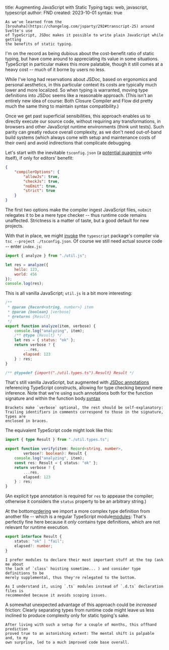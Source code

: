 title: Augmenting JavaScript with Static Typing
tags: web, javascript, typescript
author: FND
created: 2023-10-01
syntax: true

```intro
As we've learned from the
[brouhaha](https://changelog.com/jsparty/292#transcript-25) around Svelte's use
of TypeScript, JSDoc makes it possible to write plain JavaScript while getting
the benefits of static typing.
```

I'm on the record as being dubious about the cost-benefit ratio of static
typing, but have come around to appreciating its value in some situations.
TypeScript in particular makes this more palatable, though it still comes at a
heavy cost -- much of it borne by users no less.

While I've long had reservations about JSDoc, based on ergonomics and personal
aesthetics, in this particular context its costs are typically much lower and
more localized. So when typing is warranted, moving type definitions into JSDoc
seems like a reasonable approach. (This isn't an entirely new idea of course:
Both Closure Compiler and Flow did pretty much the same thing to maintain syntax
compatibility.)

Once we get past superficial sensibilities, this approach enables us to directly
execute our source code, without requiring any transformations, in browsers and
other JavaScript runtime environments (think unit tests). Such parity can
greatly reduce overall complexity, as we don't need out-of-band build systems
(which always come with setup and maintenance costs of their own) and avoid
indirections that complicate debugging.

Let's start with the inevitable `tsconfig.json` (a
[potential quagmire](https://docs.deno.com/runtime/manual/advanced/typescript/configuration)
unto itself), if only for editors' benefit:

```json
{
    "compilerOptions": {
        "allowJs": true,
        "checkJs": true,
        "noEmit": true,
        "strict": true
    }
}
```

The first two options make the compiler ingest JavaScript files, `noEmit`
relegates it to be a mere type checker -- thus runtime code remains unaffected.
Strictness is a matter of taste, but a good default for new projects.

With that in place, we might [invoke](page://articles/banishing-npm) the
`typescript` package's compiler via `tsc --project ./tsconfig.json`. Of course
we still need actual source code -- enter `index.js`:

```javascript
import { analyze } from "./util.js";

let res = analyze({
    hello: 123,
    world: 456
});
console.log(res);
```

This is all vanilla JavaScript; `util.js` is a bit more interesting:


```javascript
/**
 * @param {Record<string, number>} item
 * @param {boolean} [verbose]
 * @returns {Result}
 */
export function analyze(item, verbose) {
    console.log("analyzing", item);
    /** @type {Result} */
    let res = { status: "ok" };
    return verbose ? {
        ...res,
        elapsed: 123
    } : res;
}

/** @typedef {import("./util.types.ts").Result} Result */
```

That's still vanilla JavaScript, but augmented with
[JSDoc annotations](https://www.typescriptlang.org/docs/handbook/jsdoc-supported-types.html)
referencing TypeScript constructs, allowing for type checking beyond mere
inference. Note that we're using such annotations both for the function
signature and within the function body.[syntax](footnote://)

```footnote syntax
Brackets make `verbose` optional, the rest should be self-explanatory:
Trailing identifiers in comments correspond to those in the signature, types are
enclosed in braces.
```

The equivalent TypeScript code might look like this:

```typescript
import { type Result } from "./util.types.ts";

export function verify(item: Record<string, number>,
        verbose?: boolean): Result {
    console.log("analyzing", item);
    const res: Result = { status: "ok" };
    return verbose ? {
        ...res,
        elapsed: 123
    } : res;
}
```

(An explicit type annotation is required for `res` to appease the compiler;
otherwise it considers the `status` property to be an arbitrary string.)

At the bottom[ordering](footnote://) we import a more complex type definition
from another file -- which is a regular TypeScript module[modules](footnote://):
That's perfectly fine here because it _only_ contains type definitions, which
are not relevant for runtime execution.

```typescript
export interface Result {
    status: "ok" | "fail";
    elapsed?: number;
}
```

```footnote ordering
I prefer modules to declare their most important stuff at the top (ask me about
the lack of `class` hoisting sometime... ) and consider type definitions to be
merely supplemental, thus they're relegated to the bottom.
```

```footnote modules
As I understand it, using `.ts` modules instead of `.d.ts` declaration files is
recommended because it avoids scoping issues.
```

A somewhat unexpected advantage of this approach could be _increased_ friction:
Clearly separating types from runtime code might leave us less inclined to
produce complexity only for static typing's sake.

```infobox
After living with such a setup for a couple of months, this offhand prediction
proved true to an astonishing extent: The mental shift is palpable and, to my
own surprise, led to a much improved code base overall.
```
